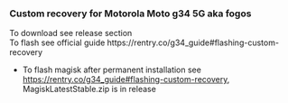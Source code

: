 ### Custom recovery for Motorola Moto g34 5G aka fogos
<p>To download see release section<br>
To flash see official guide https://rentry.co/g34_guide#flashing-custom-recovery
  
- To flash magisk after permanent installation see https://rentry.co/g34_guide#flashing-custom-recovery, MagiskLatestStable.zip is in release <br></p>
